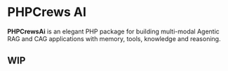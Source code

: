 # PHPCrews AI

**PHPCrewsAi** is an elegant PHP package for building multi-modal Agentic RAG and CAG applications with memory, tools, knowledge and reasoning.


## WIP
